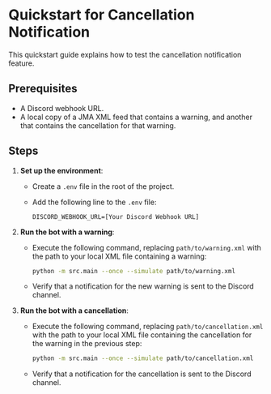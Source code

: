 # Quickstart for Cancellation Notification

This quickstart guide explains how to test the cancellation notification feature.

## Prerequisites

*   A Discord webhook URL.
*   A local copy of a JMA XML feed that contains a warning, and another that contains the cancellation for that warning.

## Steps

1.  **Set up the environment**:

    *   Create a `.env` file in the root of the project.
    *   Add the following line to the `.env` file:

        ```
        DISCORD_WEBHOOK_URL=[Your Discord Webhook URL]
        ```

2.  **Run the bot with a warning**:

    *   Execute the following command, replacing `path/to/warning.xml` with the path to your local XML file containing a warning:

        ```bash
        python -m src.main --once --simulate path/to/warning.xml
        ```

    *   Verify that a notification for the new warning is sent to the Discord channel.

3.  **Run the bot with a cancellation**:

    *   Execute the following command, replacing `path/to/cancellation.xml` with the path to your local XML file containing the cancellation for the warning in the previous step:

        ```bash
        python -m src.main --once --simulate path/to/cancellation.xml
        ```

    *   Verify that a notification for the cancellation is sent to the Discord channel.
